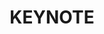 ---
title: "KEYNOTE"
permalink: /keynote/
header:
  image: /assets/images/Cleveland_Skyline_Aug_2006.JPG
layout: single
---